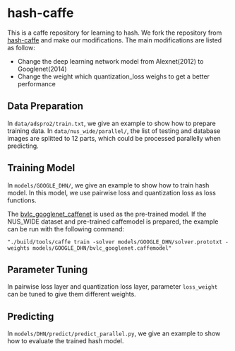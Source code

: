 # hash-caffe

This is a caffe repository for learning to hash. We fork the repository from [hash-caffe](https://github.com/thuml/hash-caffe) and make our modifications. The main modifications are listed as follow:

- Change the deep learning network model from Alexnet(2012) to Googlenet(2014)
- Change the weight which quantization_loss weighs to get a better performance

Data Preparation
---------------
In `data/adspro2/train.txt`, we give an example to show how to prepare training data. In `data/nus_wide/parallel/`, the list of testing and database images are splitted to 12 parts, which could be processed parallelly when predicting.

Training Model
---------------

In `models/GOOGLE_DHN/`, we give an example to show how to train hash model. In this model, we use pairwise loss and quantization loss as loss functions.

The [bvlc\_googlenet\_caffenet](http://dl.caffe.berkeleyvision.org/bvlc_googlenet.caffemodel) is used as the pre-trained model. If the NUS\_WIDE dataset and pre-trained caffemodel is prepared, the example can be run with the following command:
```
"./build/tools/caffe train -solver models/GOOGLE_DHN/solver.prototxt -weights models/GOOGLE_DHN/bvlc_googlenet.caffemodel"
```

Parameter Tuning
---------------
In pairwise loss layer and quantization loss layer, parameter `loss_weight` can be tuned to give them different weights.

Predicting
---------------
In `models/DHN/predict/predict_parallel.py`, we give an example to show how to evaluate the trained hash model.
